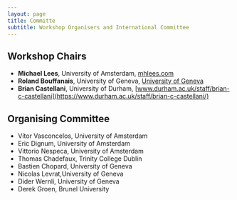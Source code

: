 ```yaml
---
layout: page
title: Committe
subtitle: Workshop Organisers and International Committee
---
```


## Workshop Chairs 

- **Michael Lees**, University of Amsterdam, [mhlees.com](https://mhlees.com)
- **Roland Bouffanais**, University of Geneva, [University of Geneva](https://applied-complexity.org/)
- **Brian Castellani**, University of Durham, [www.durham.ac.uk/staff/brian-c-castellani](https://www.durham.ac.uk/staff/brian-c-castellani/)


## Organising Committee
- Vítor Vasconcelos, University of Amsterdam
- Eric Dignum, University of Amsterdam
- Vittorio Nespeca, University of Amsterdam
- Thomas Chadefaux, Trinity College Dublin
- Bastien Chopard, University of Geneva
- Nicolas Levrat,University of Geneva 
- Dider Wernli, University of Geneva
- Derek Groen, Brunel University


